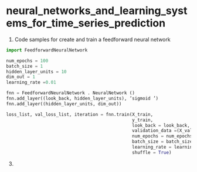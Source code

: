 # neural_networks_and_learning_systems_for_time_series_prediction

1. Code samples for create and train a feedforward neural network
```python
import FeedforwardNeuralNetwork

num_epochs = 100
batch_size = 1
hidden_layer_units = 10
dim_out = 1
learning_rate =0.01

fnn = FeedforwardNeuralNetwork . NeuralNetwork ()
fnn.add_layer((look_back, hidden_layer_units), ’sigmoid ’)
fnn.add_layer((hidden_layer_units, dim_out))

loss_list, val_loss_list, iteration = fnn.train(X_train, 
                                                y_train, 
                                                look_back = look_back, 
                                                validation_data =(X_val, y_val), 
                                                num_epochs = num_epochs, 
                                                batch_size = batch_size, 
                                                learning_rate = learning_rate, 
                                                shuffle = True)
```
3.

